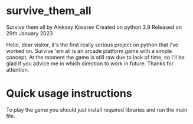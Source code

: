 # survive_them_all
Survive them all by Aleksey Kosarev
Created on python 3.9
Released on 29th January 2023

Hello, dear visitor, it's the first really serious project on python that i've worked on. Survive 'em all is an arcade platform game with a simple concept. 
At the moment the game is still raw due to lack of time, so I'll be glad if you advice me in which direction to work in future. 
Thanks for attention.

Quick usage instructions
========================
To play the game you should just install required libraries and run the main file.
